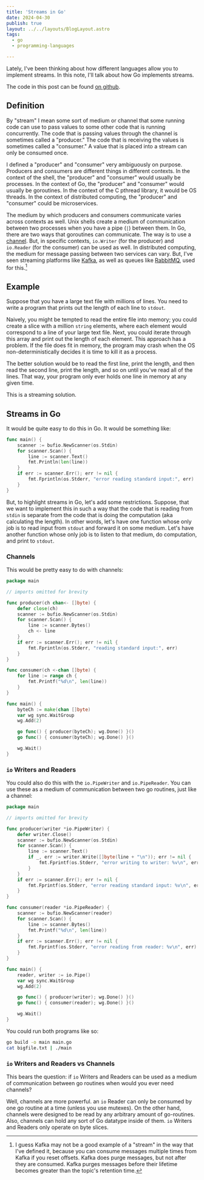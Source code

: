 ```yaml
---
title: 'Streams in Go'
date: 2024-04-30
publish: true
layout: ../../layouts/BlogLayout.astro
tags:
  - go
  - programming-languages

---
```


Lately, I've been thinking about how different languages allow you to implement streams. In this note, I'll talk about how Go implements streams.

The code in this post can be found [on github](https://github.com/dannyvelas/go-streams).

## Definition

By "stream" I mean some sort of medium or channel that some running code can use to pass values to some other code that is running concurrently. The code that is passing values through the channel is sometimes called a "producer." The code that is receiving the values is sometimes called a "consumer." A value that is placed into a stream can only be consumed once.

I defined a "producer" and "consumer" very ambiguously on purpose. Producers and consumers are different things in different contexts. In the context of the shell, the "producer" and "consumer" would usually be processes. In the context of Go, the "producer" and "consumer" would usually be goroutines. In the context of the C pthread library, it would be OS threads. In the context of distributed computing, the "producer" and "consumer" could be microservices.

The medium by which producers and consumers communicate varies across contexts as well. Unix shells create a medium of communication between two processes when you have a pipe (`|`) between them. In Go, there are two ways that goroutines can communicate. The way is to use a [channel](https://gobyexample.com/channels). But, in specific contexts,  `io.Writer` (for the producer) and `io.Reader` (for the consumer) can be used as well. In distributed computing, the medium for message passing between two services can vary. But, I've seen streaming platforms like [Kafka](https://en.wikipedia.org/wiki/Apache_Kafka), as well as queues like [RabbitMQ](https://www.rabbitmq.com/), used for this.[^1]

## Example

Suppose that you have a large text file with millions of lines. You need to write a program that prints out the length of each line to `stdout`.

Naively, you might be tempted to read the entire file into memory; you could create a slice with a million `string` elements, where each element would correspond to a line of your large text file. Next, you could iterate through this array and print out the length of each element. This approach has a problem. If the file does fit in memory, the program may crash when the OS non-deterministically decides it is time to kill it as a process.

The better solution would be to read the first line, print the length, and then read the second line, print the length, and so on until you've read all of the lines. That way, your program only ever holds one line in memory at any given time.

This is a streaming solution.

## Streams in Go

It would be quite easy to do this in Go. It would be something like:

```go
func main() {
	scanner := bufio.NewScanner(os.Stdin)
	for scanner.Scan() {
		line := scanner.Text()
		fmt.Println(len(line))
	}
	if err := scanner.Err(); err != nil {
		fmt.Fprintln(os.Stderr, "error reading standard input:", err)
	}
}
```

But, to highlight streams in Go, let's add some restrictions. Suppose, that we want to implement this in such a way that the code that is reading from `stdin` is separate from the code that is doing the computation (aka calculating the length). In other words, let's have one function whose only job is to read input from `stdout` and forward it on some medium. Let's have another function whose only job is to listen to that medium, do computation, and print to `stdout`.

### Channels

This would be pretty easy to do with channels:

```go
package main

// imports omitted for brevity

func producer(ch chan<- []byte) {
	defer close(ch)
	scanner := bufio.NewScanner(os.Stdin)
	for scanner.Scan() {
		line := scanner.Bytes()
		ch <- line
	}
	if err := scanner.Err(); err != nil {
		fmt.Fprintln(os.Stderr, "reading standard input:", err)
	}
}

func consumer(ch <-chan []byte) {
	for line := range ch {
		fmt.Printf("%d\n", len(line))
	}
}

func main() {
	byteCh := make(chan []byte)
	var wg sync.WaitGroup
	wg.Add(2)

	go func() { producer(byteCh); wg.Done() }()
	go func() { consumer(byteCh); wg.Done() }()

	wg.Wait()
}
```

### `io` Writers and Readers

You could also do this with the `io.PipeWriter` and `io.PipeReader`. You can use these as a medium of communication between two go routines, just like a channel:

```go
package main

// imports omitted for brevity

func producer(writer *io.PipeWriter) {
	defer writer.Close()
	scanner := bufio.NewScanner(os.Stdin)
	for scanner.Scan() {
		line := scanner.Text()
		if _, err := writer.Write([]byte(line + "\n")); err != nil {
			fmt.Fprintf(os.Stderr, "error writing to writer: %v\n", err)
		}
	}
	if err := scanner.Err(); err != nil {
		fmt.Fprintf(os.Stderr, "error reading standard input: %v\n", err)
	}
}

func consumer(reader *io.PipeReader) {
	scanner := bufio.NewScanner(reader)
	for scanner.Scan() {
		line := scanner.Bytes()
		fmt.Printf("%d\n", len(line))
	}
	if err := scanner.Err(); err != nil {
		fmt.Fprintf(os.Stderr, "error reading from reader: %v\n", err)
	}
}

func main() {
	reader, writer := io.Pipe()
	var wg sync.WaitGroup
	wg.Add(2)

	go func() { producer(writer); wg.Done() }()
	go func() { consumer(reader); wg.Done() }()

	wg.Wait()
}
```

You could run both programs like so:

```sh
go build -o main main.go
cat bigfile.txt | ./main
```

### `io` Writers and Readers vs Channels

This bears the question: if `io` Writers and Readers can be used as a medium of communication between go routines when would you ever need channels?

Well, channels are more powerful. an `io` Reader can only be consumed by one go routine at a time (unless you use mutexes). On the other hand, channels were designed to be read by any arbitrary amount of go-routines. Also, channels can hold any sort of Go datatype inside of them. `io` Writers and Readers only operate on byte slices.

[^1]: I guess Kafka may not be a good example of a "stream" in the way that I've defined it, because you can consume messages multiple times from Kafka if you reset offsets. Kafka does purge messages, but not after they are consumed. Kafka purges messages before their lifetime becomes greater than the topic's retention time.
